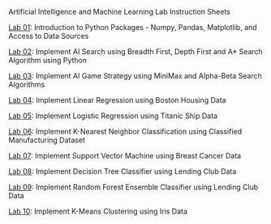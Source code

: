 Artificial Intelligence and Machine Learning Lab Instruction Sheets

[Lab 01](https://github.com/PravalikaMuthoju/AIML_2303A52347/blob/main/AIML_ASS1_2303A52347.ipynb): Introduction to Python Packages - Numpy, Pandas, Matplotlib, and Access to Data Sources

[Lab 02](https://github.com/PravalikaMuthoju/AIML_2303A52347/blob/main/AIML_ASS2_2303A52347.ipynb): Implement AI Search using Breadth First, Depth First and A* Search Algorithm using Python

[Lab 03](https://github.com/PravalikaMuthoju/AIML_2303A52347/blob/main/AIML_LAB3.ipynb): Implement AI Game Strategy using MiniMax and Alpha-Beta Search Algorithms

[Lab 04](https://github.com/PravalikaMuthoju/AIML_2303A52347/blob/main/AIML_ASS_4.ipynb): Implement Linear Regression using Boston Housing Data

[Lab 05](https://github.com/PravalikaMuthoju/AIML_2303A52347/blob/main/AIML_ASS_5.ipynb): Implement Logistic Regression using Titanic Ship Data

[Lab 06](): Implement K-Nearest Neighbor Classification using Classified Manufacturing Dataset

[Lab 07](): Implement Support Vector Machine using Breast Cancer Data

[Lab 08](): Implement Decision Tree Classifier using Lending Club Data

[Lab 09](): Implement Random Forest Ensemble Classifier using Lending Club Data

[Lab 10](): Implement K-Means Clustering using Iris Data
